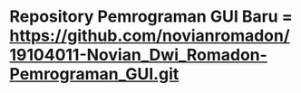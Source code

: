 # Repository Pemrograman GUI Baru = https://github.com/novianromadon/19104011-Novian_Dwi_Romadon-Pemrograman_GUI.git
